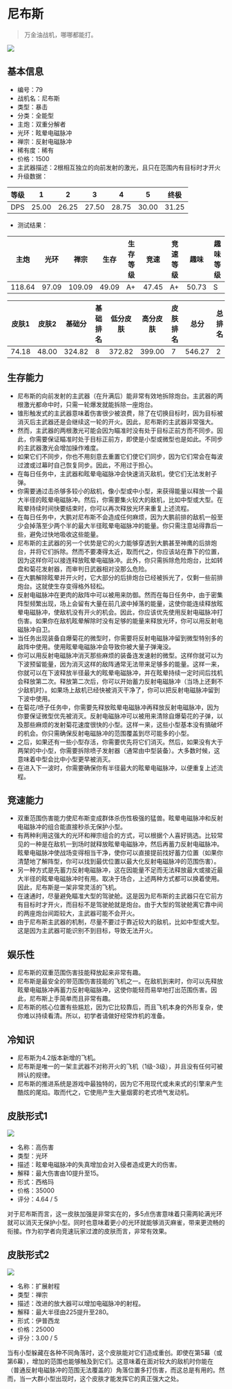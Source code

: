# 尼布斯

> 万金油战机，哪哪都能打。

<img src="/ships/ship_79.png" style={{zoom:1}}/>

## 基本信息

- 编号：79
- 战机名：尼布斯
- 类型：暴击
- 分类：全能型
- 主炮：双重分解者
- 光环：眩晕电磁脉冲
- 禅宗：反射电磁脉冲
- 稀有度：稀有
- 价格：1500
- 主武器描述：2根相互独立的向前发射的激光，且只在范围内有目标时才开火
- 升级数据：

| 等级 | 1 | 2 | 3 | 4 | 5 | 终极 |
|--|--|--|--|--|--|--|
| DPS | 25.00 | 26.25 | 27.50 | 28.75 | 30.00 | 31.25 |

- 测试结果：

| 主炮 | 光环 | 禅宗 | 生存 | 生存等级 | 竞速 | 竞速等级 | 趣味 | 趣味等级 |
|--|--|--|--|--|--|--|--|--|
| 118.64 | 97.09 | 109.09 | 49.09 | A+ | 47.45 | A+ | 50.73 | S |

| 皮肤1 | 皮肤2 | 基础分 | 基础排名 | 低分皮肤 | 高分皮肤 | 皮肤排名 | 总分 | 总排名 |
|--|--|--|--|--|--|--|--|--|
| 74.18 | 48.00 | 324.82 | 8 | 372.82 | 399.00 | 7 | 546.27 | 2 |

## 生存能力

- 尼布斯的向前发射的主武器（在升满后）能非常有效地拆除炮台。主武器的两根激光都命中时，只需一轮爆发就能拆除一座炮台。
- 锥形触发式的主武器意味着伤害很少被浪费，除了在切换目标时，因为目标被消灭后主武器还是会继续这一轮的开火。因此，尼布斯的主武器非常强大。
- 然而，主武器的两根激光可能会因为瞄准时没有处于目标正前方而不同步。因此，你需要保证瞄准时处于目标正前方，即使是小型或微型也是如此。不同步的主武器激光会增加操作难度。
- 如果它们不同步，你也不用刻意去重置它们使它们同步，因为它们常会在每波过渡或过幕时自己恢复同步。因此，不用过于担心。
- 在每日任务中，主武器和眩晕电磁脉冲会快速消灭敌机，使它们无法发射子弹。
- 你需要通过击杀够多较小的敌机，像小型或中小型，来获得能量以释放一个最大半径的眩晕电磁脉冲。然后，你需要集火较大的敌机，比如中型或大型。在眩晕持续时间快要结束时，你可以再次释放光环来重复上述流程。
- 在每日任务中，大鹏对尼布斯不会造成任何麻烦，因为大鹏前排的敌机一般至少会掉落至少两个半的最大半径眩晕电磁脉冲的能量。你只需注意站得靠后一些，避免过快地吸收这些能量。
- 尼布斯的主武器的另一个优势是它的火力能够穿透到大鹏甚至神鹰的后排炮台，并将它们拆除。然而不要凑得太近，取而代之，你应该站在靠下的位置，因为这样你可以接连释放眩晕电磁脉冲。此外，你只需拆除危险炮台，比如转盘和菊花发射器，而审判日武器相对没那么危险。
- 在大鹏解除眩晕并开火时，它大部分的后排炮台已经被拆光了，仅剩一些前排炮台。这就使生存变得格外轻松。
- 反射电磁脉冲在更肉的敌阵中可以被用来防御。然而在每日任务中，由于密集阵型频繁出现，场上会留有大量在前几波中掉落的能量，这使你能连续释放眩晕电磁脉冲，使敌机没有开火的机会。因此，你应该优先使用反射电磁脉冲打伤害。如果你在敌机眩晕解除时没有足够的能量来释放光环，你可以用反射电磁脉冲自卫。
- 当任务出现装备自爆菊花的微型时，你需要将反射电磁脉冲留到微型特别多的敌阵中使用。使用眩晕电磁脉冲会导致你被大量子弹淹没。
- 你可以用反射电磁脉冲消灭那些麻烦的装备连发速射的微型。这样你就可以为下波预留能量，因为消灭这样的敌阵通常无法带来足够多的能量。这样一来，你就可以在下波释放半径最大的眩晕电磁脉冲，并在眩晕持续一定时间后找机会释放第二次。释放第二次后，你可以开始蓄力反射电磁脉冲（当场上还剩不少敌机时）。如果场上敌机已经快被消灭干净了，你可以把反射电磁脉冲留到下波中使用。
- 在菊花/喷子任务中，你需要先释放眩晕电磁脉冲再释放反射电磁脉冲，因为你要保证微型优先被消灭。反射电磁脉冲可以被用来清除自爆菊花的子弹，以及那些麻烦的发射菊花速度很快的小型。这样一来，这些小型基本没有搞破坏的机会。你只需确保反射电磁脉冲的范围覆盖到尽可能多的小型。
- 之后，如果还有一些小型存活，你需要优先将它们消灭。然后，如果没有大于两架的中小型，你需要拆除喷子发射器（通常由中型装备）。大多数时候，这意味着中型会比中小型更早被消灭。
- 在进入下一波时，你需要确保你有半径最大的眩晕电磁脉冲，以便重复上述流程。

## 竞速能力

- 双重范围伤害能力使尼布斯变成群体杀伤性极强的猛兽。眩晕电磁脉冲和反射电磁脉冲的组合能直接秒杀无保护小型。
- 有两种利用这强大的光环和禅宗组合的方式，可以根据个人喜好挑选。比较常见的一种是在敌机一到场时就释放眩晕电磁脉冲，然后再蓄力反射电磁脉冲。眩晕电磁脉冲使战场变得相当干净，使你可以直接提前找好蓄力位置（如果你清楚地了解阵型，你可以找到最优位置以最大化反射电磁脉冲的范围伤害）。
- 另一种方式是先蓄力反射电磁脉冲，这在因能量不足而无法释放最大或接近最大半径的眩晕电磁脉冲时有用。取决于场合，上述两种方式都可以换着使用。因此，尼布斯是一架非常灵活的飞机。
- 在速通时，尽量避免瞄准大型的驾驶舱。这是因为尼布斯的主武器只在它前方有目标时才开火，而目标不是驾驶舱就是炮台。由于大型的驾驶舱离它靠中间的两座炮台间距较大，主武器可能不会开火。
- 由于尼布斯主武器的机制，尽量不要过于靠近较大的敌机，比如中型或大型。这是因为主武器可能识别不到目标，导致无法开火。


## 娱乐性

- 尼布斯的双重范围伤害技能释放起来非常有趣。
- 尼布斯是最安全的带范围伤害技能的飞机之一。在敌机到来时，你可以先释放眩晕电磁脉冲再蓄力反射电磁脉冲，这使你能轻而易举地打出范围伤害。因此，尼布斯上手简单而且非常有趣。
- 尼布斯的核心位置有些尴尬，因为它比较靠后，而且飞机本身的外形复杂，使你难以持续看清。所以，初学者请做好经常炸机的准备。

## 冷知识

- 尼布斯为4.2版本新增的飞机。
- 尼布斯是唯一的一架主武器不对称开火的飞机（1级-3级），并且没有任何可被辨认的规律。
- 尼布斯的推进系统是游戏中最独特的，因为它不用现代或未来式的引擎来产生酷炫的尾焰。取而代之，它使用产生大量烟雾的老式喷气发动机。

## 皮肤形式1

<img src="/ships/ship_79_apex_1.png" style={{zoom:1}}/>

- 名称：高伤害
- 类型：光环
- 描述：眩晕电磁脉冲的失真增加会对入侵者造成更大的伤害。
- 解释：最大伤害由10提升至15。
- 形式：西格玛
- 价格：35000
- 评分：4.64 / 5

对于尼布斯而言，这一皮肤加强是非常实在的，多5点伤害意味着只需两轮满光环就可以消灭无保护小型。同时也意味着更小的光环就能够消灭麻雀，带来更流畅的衔接。作为初学者向竞速玩家过渡的皮肤而言，非常有效果。

## 皮肤形式2

<img src="/ships/ship_79_apex_2.png" style={{zoom:1}}/>

- 名称：扩展射程
- 类型：禅宗
- 描述：改进的放大器可以增加电磁脉冲的射程。
- 解释：最大半径由225提升至280。
- 形式：伊普西龙
- 价格：25000
- 评分：3.00 / 5

当有小型躲藏在各种不同角落时，这个皮肤能对它们造成重创。即使在第5幕（或第6幕），增加的范围也能够触及到它们。这意味着在面对较大的敌机时你能在（普通反射电磁脉冲的范围无法覆盖的）角落位置多打伤害，而这总是有用的。然而，当一大群小型出现时，这个皮肤才能发挥它的真正强大之处。
